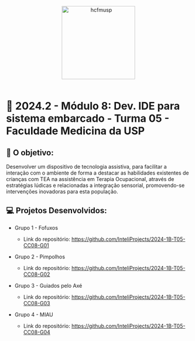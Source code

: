 <div align="center">

<img src="https://imagens.usp.br/wp-content/uploads/05-Faculdade-de-Medicina-USP.jpg" alt="hcfmusp" width="200"/>

</div>

<br>

# 🙋 2024.2 - Módulo 8: Dev. IDE para sistema embarcado - Turma 05 - Faculdade Medicina da USP


## 🎯 O objetivo:
Desenvolver um dispositivo de tecnologia assistiva, para facilitar a interação com o ambiente de forma a destacar as habilidades existentes de crianças com TEA na assistência em Terapia Ocupacional, através de estratégias lúdicas e relacionadas a integração sensorial, promovendo-se intervenções inovadoras para esta população.

## 💻 Projetos Desenvolvidos: 

- Grupo 1 - Fofuxos
  - Link do repositório: https://github.com/InteliProjects/2024-1B-T05-CC08-G01

- Grupo 2 - Pimpolhos
  - Link do repositório: https://github.com/InteliProjects/2024-1B-T05-CC08-G02

- Grupo 3 - Guiados pelo Axé
  - Link do repositório: https://github.com/InteliProjects/2024-1B-T05-CC08-G03

- Grupo 4 - MIAU
  - Link do repositório: https://github.com/InteliProjects/2024-1B-T05-CC08-G04
